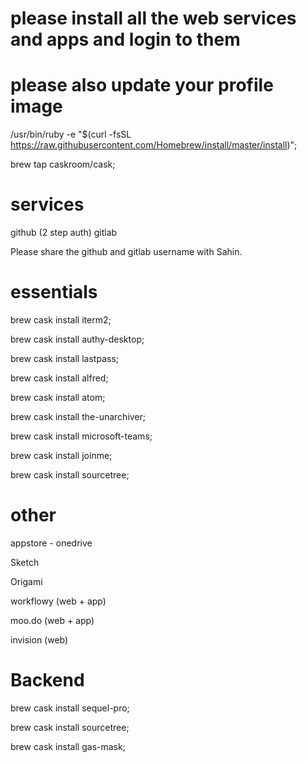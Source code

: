 # please install all the web services and apps and login to them 
# please also update your profile image

/usr/bin/ruby -e "$(curl -fsSL https://raw.githubusercontent.com/Homebrew/install/master/install)";

brew tap caskroom/cask;


# services
github (2 step auth)
gitlab 

Please share the github and gitlab username with Sahin.


# essentials 

brew cask install iterm2;

brew cask install authy-desktop;

brew cask install lastpass;

brew cask install alfred;

brew cask install atom;

brew cask install the-unarchiver;

brew cask install microsoft-teams;

brew cask install joinme;

brew cask install sourcetree;

# other

appstore - onedrive 

Sketch

Origami

workflowy (web + app)

moo.do (web + app)

invision (web)


# Backend

brew cask install sequel-pro;

brew cask install sourcetree;

brew cask install gas-mask;
